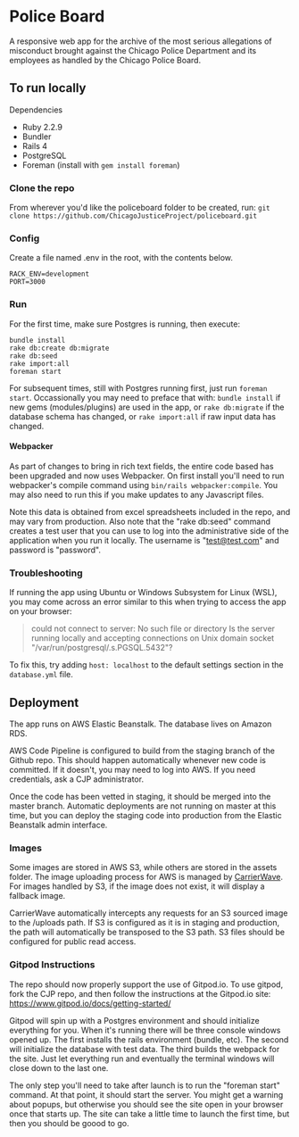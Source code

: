 # Police Board

A responsive web app for the archive of the most serious allegations of misconduct brought against the Chicago Police Department and its employees as handled by the Chicago Police Board.

## To run locally

Dependencies
* Ruby 2.2.9
* Bundler
* Rails 4
* PostgreSQL
* Foreman (install with `gem install foreman`)

### Clone the repo
From wherever you'd like the policeboard folder to be created, run:
`git clone https://github.com/ChicagoJusticeProject/policeboard.git`

### Config
Create a file named .env in the root, with the contents below.
```
RACK_ENV=development
PORT=3000
```

### Run
For the first time, make sure Postgres is running, then execute:
```
bundle install
rake db:create db:migrate
rake db:seed
rake import:all
foreman start
```

For subsequent times, still with Postgres running first, just run `foreman start`. Occassionally you may need to preface that with:
`bundle install` if new gems (modules/plugins) are used in the app, or `rake db:migrate` if the database schema has changed, or `rake import:all` if raw input data has changed.

#### Webpacker
As part of changes to bring in rich text fields, the entire code based has been upgraded and now uses
Webpacker.  On first install you'll need to run webpacker's compile command using `bin/rails webpacker:compile`.  You may
also need to run this if you make updates to any Javascript files.

Note this data is obtained from excel spreadsheets included in the repo, and may vary from production. Also note that the "rake db:seed" command creates a test user that you can use to log into the administrative side of the application when you run it locally. The username is "test@test.com" and password is "password".

### Troubleshooting

If running the app using Ubuntu or Windows Subsystem for Linux (WSL), you may come across an error similar to this when trying to access the app on your browser:

>could not connect to server: No such file or directory Is the server running locally and accepting connections on Unix domain socket "/var/run/postgresql/.s.PGSQL.5432"?

To fix this, try adding `host: localhost` to the default settings section in the `database.yml` file.

## Deployment

The app runs on AWS Elastic Beanstalk. The database lives on Amazon RDS. 

AWS Code Pipeline is configured to build from the staging branch of the Github repo.  This 
should happen automatically whenever new code is committed.  If it doesn't, you may
need to log into AWS.  If you need credentials, ask a CJP administrator.

Once the code has been vetted in staging, it should be merged into the master branch. 
Automatic deployments are not running on master at this time, but you can deploy the staging
code into production from the Elastic Beanstalk admin interface.

### Images

Some images are stored in AWS S3, while others are stored in the assets folder. 
The image uploading process for AWS is managed by [CarrierWave](https://rubydoc.info/gems/carrierwave/frames). 
For images handled by S3, if the image does not exist, it will display a fallback image.

CarrierWave automatically intercepts any requests for an S3 sourced image to the /uploads path.  If S3 is configured
as it is in staging and production, the path will automatically be transposed to the S3 path.  S3 files should be
configured for public read access.

### Gitpod Instructions

The repo should now properly support the use of Gitpod.io.  To use gitpod, fork the CJP repo, and then follow the instructions
at the Gitpod.io site: https://www.gitpod.io/docs/getting-started/

Gitpod will spin up with a Postgres environment and should initialize everything for you.  When it's running there will be three 
console windows opened up.  The first installs the rails environment (bundle, etc).  The second will initialize the database with test data. 
The third builds the webpack for the site.  Just let everything run and eventually the terminal windows will close down to the last one.

The only step you'll need to take 
after launch is to run the "foreman start" command.  At that point, it should start the server.  You might get a warning about popups, but 
otherwise you should see the site open in your browser once that starts up.  The site can take a little time to launch the first time, but
then you should be goood to go.
